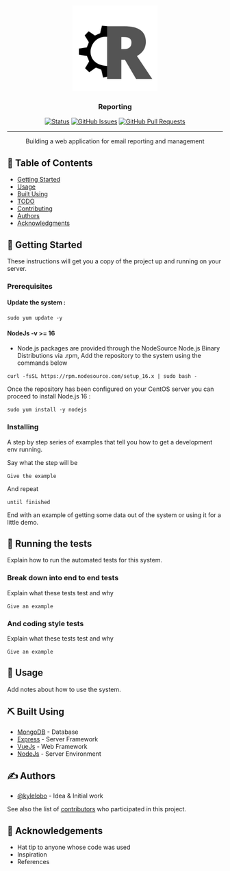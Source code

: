 <p align="center">
  <a href="" rel="noopener">
 <img width=200px height=200px src="./views/assets/images/R.jpg" alt="Project logo"></a>
</p>

<h3 align="center">Reporting</h3>

<div align="center">

[![Status](https://img.shields.io/badge/status-active-success.svg)]()
[![GitHub Issues](https://img.shields.io/github/issues/iliasanouar0/Code-source.svg)](https://github.com/iliasanouar0/Code-source/issues)
[![GitHub Pull Requests](https://img.shields.io/github/issues-pr/iliasanouar0/Code-source.svg)](https://github.com/iliasanouar0/Code-source/pulls)

</div>

---

<p align="center"> Building a web application for email reporting and management
    <br> 
</p>

## 📝 Table of Contents

- [Getting Started](#getting_started)
- [Usage](#usage)
- [Built Using](#built_using)
- [TODO](../TODO.md)
- [Contributing](../CONTRIBUTING.md)
- [Authors](#authors)
- [Acknowledgments](#acknowledgement)

## 🏁 Getting Started <a name = "getting_started"></a>

These instructions will get you a copy of the project up and running on your server.

### Prerequisites

#### Update the system :

```
sudo yum update -y
```

#### NodeJs -v >= 16

- Node.js packages are provided through the NodeSource Node.js Binary Distributions via .rpm,
Add the repository to the system using the commands below 

```
curl -fsSL https://rpm.nodesource.com/setup_16.x | sudo bash -
```
Once the repository has been configured on your CentOS server you can proceed to install Node.js 16 :

```
sudo yum install -y nodejs
```
### Installing

A step by step series of examples that tell you how to get a development env running.

Say what the step will be

```
Give the example
```

And repeat

```
until finished
```

End with an example of getting some data out of the system or using it for a little demo.

## 🔧 Running the tests <a name = "tests"></a>

Explain how to run the automated tests for this system.

### Break down into end to end tests

Explain what these tests test and why

```
Give an example
```

### And coding style tests

Explain what these tests test and why

```
Give an example
```

## 🎈 Usage <a name="usage"></a>

Add notes about how to use the system.


## ⛏️ Built Using <a name = "built_using"></a>

- [MongoDB](https://www.mongodb.com/) - Database
- [Express](https://expressjs.com/) - Server Framework
- [VueJs](https://vuejs.org/) - Web Framework
- [NodeJs](https://nodejs.org/en/) - Server Environment

## ✍️ Authors <a name = "authors"></a>

- [@kylelobo](https://github.com/kylelobo) - Idea & Initial work

See also the list of [contributors](https://github.com/kylelobo/The-Documentation-Compendium/contributors) who participated in this project.

## 🎉 Acknowledgements <a name = "acknowledgement"></a>

- Hat tip to anyone whose code was used
- Inspiration
- References
